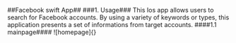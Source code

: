 ##Facebook swift App##
###1. Usage###
This Ios app allows users to search for Facebook accounts. By using a variety of keywords or types, this application presents a set of informations from target accounts.
####1.1 mainpage####
![homepage]{}